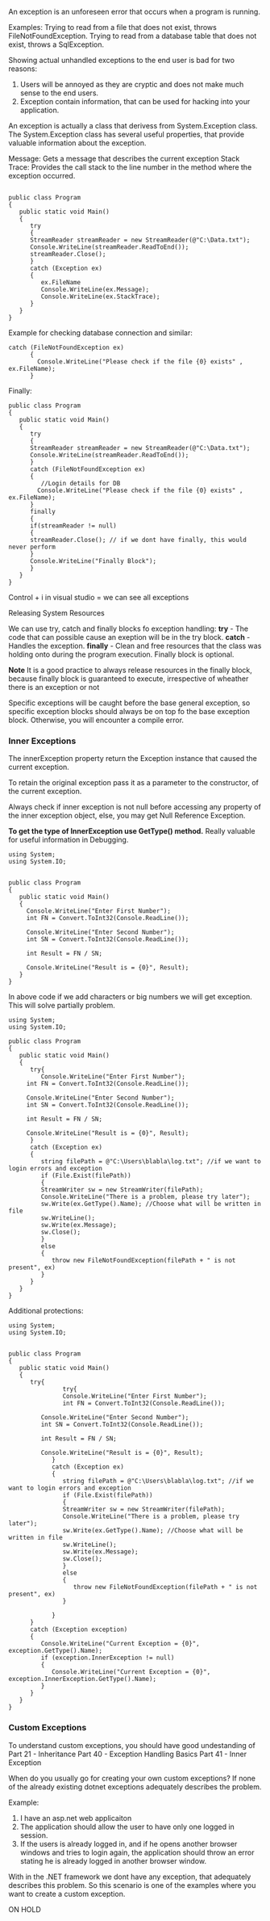 An exception is an unforeseen error that occurs when a program is running.

Examples:
Trying to read from a file that does not exist, throws FileNotFoundException.
Trying to read from a database table that does not exist, throws a SqlException.

Showing actual unhandled exceptions to the end user is bad for two reasons:

1. Users will be annoyed as they are cryptic and does not make much sense to the end users.
2. Exception contain information, that can be used for hacking into your application.

An exception is actually a class that derivess from System.Exception class. The System.Exception class has several useful properties, that provide valuable information about the exception.

Message: Gets a message that describes the current exception
Stack Trace: Provides the call stack to the line number in the method where the exception occurred.

```

public class Program 
{
   public static void Main()
   {
      try
      {
      StreamReader streamReader = new StreamReader(@"C:\Data.txt");
      Console.WriteLine(streamReader.ReadToEnd());
      streamReader.Close();
      }
      catch (Exception ex)
      {
         ex.FileName
         Console.WriteLine(ex.Message);
         Console.WriteLine(ex.StackTrace);
      }
   }
}
```

Example for checking database connection and similar:

```
catch (FileNotFoundException ex)
      {
        Console.WriteLine("Please check if the file {0} exists" , ex.FileName);
      }
```

Finally:

```
public class Program 
{
   public static void Main()
   {
      try
      {
      StreamReader streamReader = new StreamReader(@"C:\Data.txt");
      Console.WriteLine(streamReader.ReadToEnd());
      }
      catch (FileNotFoundException ex)
      {
         //Login details for DB
        Console.WriteLine("Please check if the file {0} exists" , ex.FileName);
      }
      finally
      {
      if(streamReader != null)
      {
      streamReader.Close(); // if we dont have finally, this would never perform
      }
      Console.WriteLine("Finally Block");
      }
   }
}
```

Control + i in visual studio = we can see all exceptions

Releasing System Resources

We can use try, catch and finally blocks fo exception handling:
**try** - The code that can possible cause an exeption will be in the try block.
**catch** - Handles the exception.
**finally** - Clean and free resources that the class was holding onto during the program execution. Finally block is optional.

**Note** It is a good practice to always release resources in the finally block, because finally block is guaranteed to execute, irrespective of wheather there is an exception or not

Specific exceptions will be caught before the base general exception, so specific exception blocks should always be on top fo the base exception block.
Otherwise, you will encounter a compile error.

### Inner Exceptions

The innerException property return the Exception instance that caused the current exception.

To retain the original exception pass it as a parameter to the constructor, of the current exception.

Always check if inner exception is not null before accessing any property of the inner exception object, else, you may get Null Reference Exception.

**To get the type of InnerException use GetType() method.** Really valuable for useful information in Debugging.

```
using System;
using System.IO;


public class Program 
{
   public static void Main()
   {
     Console.WriteLine("Enter First Number");
     int FN = Convert.ToInt32(Console.ReadLine());

     Console.WriteLine("Enter Second Number");
     int SN = Convert.ToInt32(Console.ReadLine());

     int Result = FN / SN;

     Console.WriteLine("Result is = {0}", Result);
   }
}
```

In above code if we add characters or big numbers we will get exception. This will solve partially problem.

```
using System;
using System.IO;

public class Program 
{
   public static void Main()
   {
      try{
         Console.WriteLine("Enter First Number");
     int FN = Convert.ToInt32(Console.ReadLine());

     Console.WriteLine("Enter Second Number");
     int SN = Convert.ToInt32(Console.ReadLine());

     int Result = FN / SN;

     Console.WriteLine("Result is = {0}", Result);
      }
      catch (Exception ex)
      {
         string filePath = @"C:\Users\blabla\log.txt"; //if we want to login errors and exception
         if (File.Exist(filePath))
         {
         StreamWriter sw = new StreamWriter(filePath);
         Console.WriteLine("There is a problem, please try later");
         sw.Write(ex.GetType().Name); //Choose what will be written in file
         sw.WriteLine();
         sw.Write(ex.Message);
         sw.Close();
         }
         else
         {
            throw new FileNotFoundException(filePath + " is not present", ex)
         }      
      }
   }
}
```

Additional protections:

```
using System;
using System.IO;


public class Program 
{
   public static void Main()
   {
      try{
               try{
               Console.WriteLine("Enter First Number");
               int FN = Convert.ToInt32(Console.ReadLine());

         Console.WriteLine("Enter Second Number");
         int SN = Convert.ToInt32(Console.ReadLine());

         int Result = FN / SN;

         Console.WriteLine("Result is = {0}", Result);
            }
            catch (Exception ex)
            {
               string filePath = @"C:\Users\blabla\log.txt"; //if we want to login errors and exception
               if (File.Exist(filePath))
               {
               StreamWriter sw = new StreamWriter(filePath);
               Console.WriteLine("There is a problem, please try later");
               sw.Write(ex.GetType().Name); //Choose what will be written in file
               sw.WriteLine();
               sw.Write(ex.Message);
               sw.Close();
               }
               else
               {
                  throw new FileNotFoundException(filePath + " is not present", ex)
               }
               
            }
      }
      catch (Exception exception)
      {
         Console.WriteLine("Current Exception = {0}", exception.GetType().Name);
         if (exception.InnerException != null)
         {
            Console.WriteLine("Current Exception = {0}", exception.InnerException.GetType().Name);
         }
      }  
   }
}
```

### Custom Exceptions

To understand custom exceptions, you should have good undestanding of
Part 21 - Inheritance
Part 40 - Exception Handling Basics
Part 41 - Inner Exception

When do you usually go for creating your own custom exceptions?
If none of the already existing dotnet exceptions adequately describes the problem.

Example:

1. I have an asp.net web applicaiton
2. The application should allow the user to have only one logged in session.
3. If the users is already logged in, and if he opens another browser windows and tries to login again, the application should throw an error stating he is already logged in another browser window.

With in the .NET framework we dont have any exception, that adequately describes this problem. So this scenario is one of the examples where you want to create a custom exception.

ON HOLD
